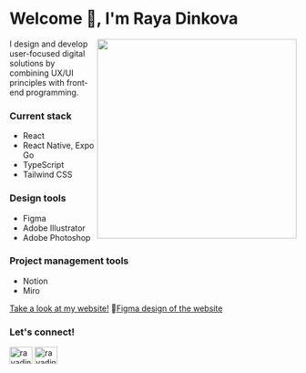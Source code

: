 <h1 align="left">Welcome 👋, I'm Raya Dinkova</h1>

<img align="right" width="350" src="https://i.pinimg.com/736x/22/01/ea/2201eacd08706ccad1175b5022e3569e.jpg" alt="" />

I design and develop user-focused digital solutions by combining UX/UI principles with front-end programming.

<h3 align="left">Current stack</h3>
<ul>
  <li>React</li>
  <li>React Native, Expo Go</li>
  <li>TypeScript</li>
  <li>Tailwind CSS</li>
</ul>

<h3 align="left">Design tools</h3>
<ul>
  <li>Figma</li>
  <li>Adobe Illustrator</li>
  <li>Adobe Photoshop</li>
</ul>

<h3 align="left">Project management tools</h3>
<ul>
  <li>Notion</li>
  <li>Miro</li>
</ul>

<a href="http://rayad.dk/">Take a look at my website!</a>
🔗[Figma design of the website](https://www.figma.com/design/jT6OyHTVRUP09kCnk1c53E/Portfolio-website?node-id=0-1&t=3TY1Zxa3yZu2erol-1)


<h3 align="left">Let's connect!</h3>
<p align="left">
<a href="https://linkedin.com/in/rayadinkova" target="blank"><img align="center" src="https://raw.githubusercontent.com/rahuldkjain/github-profile-readme-generator/master/src/images/icons/Social/linked-in-alt.svg" alt="rayadinkova" height="30" width="40" /></a>
<a href="https://instagram.com/rayadinkova_" target="blank"><img align="center" src="https://raw.githubusercontent.com/rahuldkjain/github-profile-readme-generator/master/src/images/icons/Social/instagram.svg" alt="rayadinkova_" height="30" width="40" /></a>
</p>

